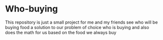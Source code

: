 # Who-buying
This repository is just a small project for me and my friends see who will be buying food a solution to our problem of choice who is buying and also does the math for us based on the food we always buy
